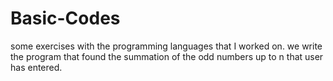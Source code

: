 # Basic-Codes
some exercises with the programming languages that I worked on.
we write the program that found the summation of the odd numbers up to n that user has entered.
